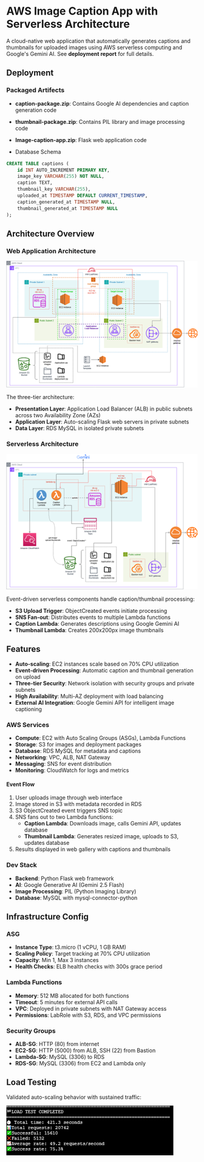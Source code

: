 # AWS Image Caption App with Serverless Architecture

A cloud-native web application that automatically generates captions and thumbnails for uploaded images using AWS serverless computing and Google's Gemini AI. See **deployment report** for full details.

## Deployment

### Packaged Artifects

- **caption-package.zip**: Contains Google AI dependencies and caption generation code
- **thumbnail-package.zip**: Contains PIL library and image processing code
- **Image-caption-app.zip**: Flask web application code

- Database Schema
```sql
CREATE TABLE captions (
    id INT AUTO_INCREMENT PRIMARY KEY,
    image_key VARCHAR(255) NOT NULL,
    caption TEXT,
    thumbnail_key VARCHAR(255),
    uploaded_at TIMESTAMP DEFAULT CURRENT_TIMESTAMP,
    caption_generated_at TIMESTAMP NULL,
    thumbnail_generated_at TIMESTAMP NULL
);
```

## Architecture Overview

### Web Application Architecture
![Web Application Architecture](app.drawio.png)

The three-tier architecture:
- **Presentation Layer**: Application Load Balancer (ALB) in public subnets across two Availability Zone (AZs)
- **Application Layer**: Auto-scaling Flask web servers in private subnets
- **Data Layer**: RDS MySQL in isolated private subnets

### Serverless Architecture
![Serverless Architecture](serverless.drawio.png)

Event-driven serverless components handle caption/thumbnail processing:
- **S3 Upload Trigger**: ObjectCreated events initiate processing
- **SNS Fan-out**: Distributes events to multiple Lambda functions
- **Caption Lambda**: Generates descriptions using Google Gemini AI
- **Thumbnail Lambda**: Creates 200x200px image thumbnails

## Features

- **Auto-scaling**: EC2 instances scale based on 70% CPU utilization
- **Event-driven Processing**: Automatic caption and thumbnail generation on upload
- **Three-tier Security**: Network isolation with security groups and private subnets
- **High Availability**: Multi-AZ deployment with load balancing
- **External AI Integration**: Google Gemini API for intelligent image captioning

### AWS Services
- **Compute**: EC2 with Auto Scaling Groups (ASGs), Lambda Functions
- **Storage**: S3 for images and deployment packages
- **Database**: RDS MySQL for metadata and captions
- **Networking**: VPC, ALB, NAT Gateway
- **Messaging**: SNS for event distribution
- **Monitoring**: CloudWatch for logs and metrics

#### Event Flow

1. User uploads image through web interface
2. Image stored in S3 with metadata recorded in RDS
3. S3 ObjectCreated event triggers SNS topic
4. SNS fans out to two Lambda functions:
   - **Caption Lambda**: Downloads image, calls Gemini API, updates database
   - **Thumbnail Lambda**: Generates resized image, uploads to S3, updates database
5. Results displayed in web gallery with captions and thumbnails

### Dev Stack
- **Backend**: Python Flask web framework
- **AI**: Google Generative AI (Gemini 2.5 Flash)
- **Image Processing**: PIL (Python Imaging Library)
- **Database**: MySQL with mysql-connector-python


## Infrastructure Config

### ASG
- **Instance Type**: t3.micro (1 vCPU, 1 GB RAM)
- **Scaling Policy**: Target tracking at 70% CPU utilization
- **Capacity**: Min 1, Max 3 instances
- **Health Checks**: ELB health checks with 300s grace period

### Lambda Functions
- **Memory**: 512 MB allocated for both functions
- **Timeout**: 5 minutes for external API calls
- **VPC**: Deployed in private subnets with NAT Gateway access
- **Permissions**: LabRole with S3, RDS, and VPC permissions

### Security Groups
- **ALB-SG**: HTTP (80) from internet
- **EC2-SG**: HTTP (5000) from ALB, SSH (22) from Bastion
- **Lambda-SG**: MySQL (3306) to RDS
- **RDS-SG**: MySQL (3306) from EC2 and Lambda only

## Load Testing

Validated auto-scaling behavior with sustained traffic:

![Load Test](loadtest.png)




